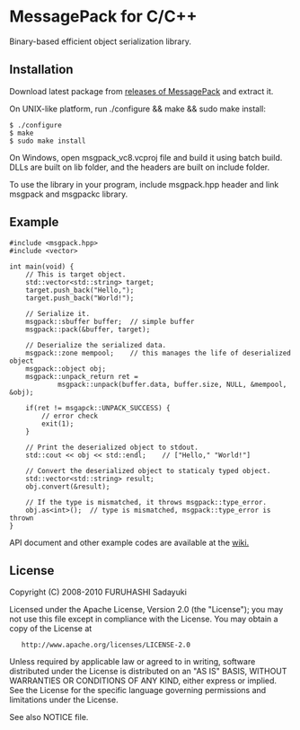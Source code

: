 MessagePack for C/C++
=====================
Binary-based efficient object serialization library.


## Installation

Download latest package from [releases of MessagePack](http://sourceforge.net/projects/msgpack/files/) and extract it.

On UNIX-like platform, run ./configure && make && sudo make install:

    $ ./configure
    $ make
    $ sudo make install

On Windows, open msgpack_vc8.vcproj file and build it using batch build. DLLs are built on lib folder, and the headers are built on include folder.

To use the library in your program, include msgpack.hpp header and link msgpack and msgpackc library.


## Example

    #include <msgpack.hpp>
    #include <vector>
    
    int main(void) {
        // This is target object.
        std::vector<std::string> target;
        target.push_back("Hello,");
        target.push_back("World!");

        // Serialize it.
        msgpack::sbuffer buffer;  // simple buffer
        msgpack::pack(&buffer, target);
    
        // Deserialize the serialized data.
        msgpack::zone mempool;    // this manages the life of deserialized object
        msgpack::object obj;
        msgpack::unpack_return ret =
                msgpack::unpack(buffer.data, buffer.size, NULL, &mempool, &obj);

        if(ret != msgapck::UNPACK_SUCCESS) {
            // error check
            exit(1);
        }
    
        // Print the deserialized object to stdout.
        std::cout << obj << std::endl;    // ["Hello," "World!"]
    
        // Convert the deserialized object to staticaly typed object.
        std::vector<std::string> result;
        obj.convert(&result);
    
        // If the type is mismatched, it throws msgpack::type_error.
        obj.as<int>();  // type is mismatched, msgpack::type_error is thrown
    }

API document and other example codes are available at the [wiki.](http://msgpack.sourceforge.net/start)


## License

Copyright (C) 2008-2010 FURUHASHI Sadayuki

   Licensed under the Apache License, Version 2.0 (the "License");
   you may not use this file except in compliance with the License.
   You may obtain a copy of the License at

       http://www.apache.org/licenses/LICENSE-2.0

   Unless required by applicable law or agreed to in writing, software
   distributed under the License is distributed on an "AS IS" BASIS,
   WITHOUT WARRANTIES OR CONDITIONS OF ANY KIND, either express or implied.
   See the License for the specific language governing permissions and
   limitations under the License.

See also NOTICE file.

